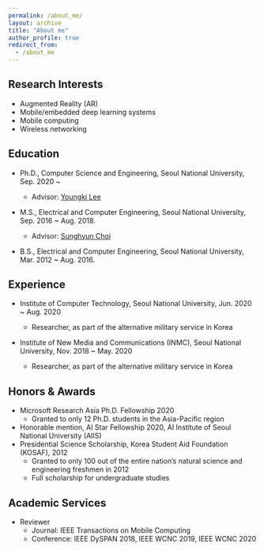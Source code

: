 ```yaml
---
permalink: /about_me/
layout: archive
title: "About me"
author_profile: true
redirect_from: 
  - /about_me
---
```


## Research Interests

* Augmented Reality (AR)
* Mobile/embedded deep learning systems
* Mobile computing
* Wireless networking

## Education
* Ph.D., Computer Science and Engineering, Seoul National University, Sep. 2020 ~
  * Advisor: [Youngki Lee](http://youngkilee.blogspot.com/) 

* M.S., Electrical and Computer Engineering, Seoul National University, Sep. 2016 ~ Aug. 2018.
  * Advisor: [Sunghyun Choi](https://sites.google.com/view/sunghyun-chois-home) 

* B.S., Electrical and Computer Engineering, Seoul National University, Mar. 2012 ~ Aug. 2016.

## Experience

* Institute of Computer Technology, Seoul National University, Jun. 2020 ~ Aug. 2020
  * Researcher, as part of the alternative military service in Korea

* Institute of New Media and Communications (INMC), Seoul National University, Nov. 2018 ~ May. 2020
  * Researcher, as part of the alternative military service in Korea

## Honors & Awards

* Microsoft Research Asia Ph.D. Fellowship 2020
  * Granted to only 12 Ph.D. students in the Asia-Pacific region
* Honorable mention, AI Star Fellowship 2020, AI Institute of Seoul National University (AIIS)
* Presidential Science Scholarship, Korea Student Aid Foundation (KOSAF), 2012
  * Granted to only 100 out of the entire nation’s natural science and engineering freshmen in 2012 
  * Full scholarship for undergraduate studies

## Academic Services

* Reviewer
  * Journal: IEEE Transactions on Mobile Computing
  * Conference: IEEE DySPAN 2018, IEEE WCNC 2019, IEEE WCNC 2020
